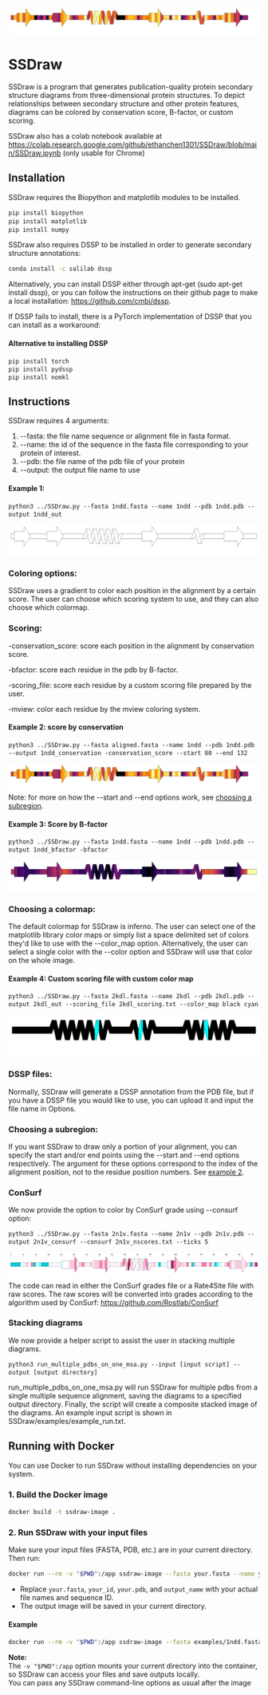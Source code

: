 ![header](imgs/1ndd_conservation.png)
# SSDraw
SSDraw is a program that generates publication-quality protein secondary structure diagrams from three-dimensional protein structures. To depict relationships between secondary structure and other protein features, diagrams can be colored by conservation score, B-factor, or custom scoring.

SSDraw also has a colab notebook available at https://colab.research.google.com/github/ethanchen1301/SSDraw/blob/main/SSDraw.ipynb (only usable for Chrome)
## Installation

SSDraw requires the Biopython and matplotlib modules to be installed.

```bash
pip install biopython
pip install matplotlib
pip install numpy
```

SSDraw also requires DSSP to be installed in order to generate secondary structure annotations:

```bash
conda install -c salilab dssp
```

Alternatively, you can install DSSP either through apt-get (sudo apt-get install dssp), or you can follow the instructions on their github page to make a local installation: 
https://github.com/cmbi/dssp.

If DSSP fails to install, there is a PyTorch implementation of DSSP that you can install as a workaround:

#### Alternative to installing DSSP

```
pip install torch
pip install pydssp
pip install nomkl
```

## Instructions
SSDraw requires 4 arguments:
1. --fasta: the file name sequence or alignment file in fasta format.
2. --name: the id of the sequence in the fasta file corresponding to your protein of interest.
3. --pdb: the file name of the pdb file of your protein
4. --output: the output file name to use


#### Example 1:
```
python3 ../SSDraw.py --fasta 1ndd.fasta --name 1ndd --pdb 1ndd.pdb --output 1ndd_out
```
![Example 1](imgs/1ndd_out.png)

### Coloring options:
SSDraw uses a gradient to color each position in the alignment by a certain score. The user can choose which scoring system to use, and they can also choose which colormap.

### Scoring: 
-conservation_score: score each position in the alignment by conservation score.

-bfactor: score each residue in the pdb by B-factor.

-scoring_file: score each residue by a custom scoring file prepared by the user.

-mview: color each residue by the mview coloring system.

#### Example 2: score by conservation
```
python3 ../SSDraw.py --fasta aligned.fasta --name 1ndd --pdb 1ndd.pdb --output 1ndd_conservation -conservation_score --start 80 --end 132
```
![Example 2](imgs/1ndd_conservation.png)
Note: for more on how the --start and --end options work, see [choosing a subregion](#choosing-a-subregion).

#### Example 3: Score by B-factor
```
python3 ../SSDraw.py --fasta 1ndd.fasta --name 1ndd --pdb 1ndd.pdb --output 1ndd_bfactor -bfactor
```
![Example 3](imgs/1ndd_bfactor.png)
### Choosing a colormap:
The default colormap for SSDraw is inferno. The user can select one of the matplotlib library color maps or simply list a space delimited set of colors they'd like to use with the --color_map option. Alternatively, the user can select a single color with the --color option and SSDraw will use that color on the whole image.

#### Example 4: Custom scoring file with custom color map
```
python3 ../SSDraw.py --fasta 2kdl.fasta --name 2kdl --pdb 2kdl.pdb --output 2kdl_out --scoring_file 2kdl_scoring.txt --color_map black cyan  
```
![Example 4](imgs/2kdl_out.png)
### DSSP files:
Normally, SSDraw will generate a DSSP annotation from the PDB file, but if you have a DSSP file you would like to use, you can upload it and input the file name in Options.

### Choosing a subregion:
If you want SSDraw to draw only a portion of your alignment, you can specify the start and/or end points using the --start and --end options respectively. The argument for these options correspond to the index of the alignment position, not to the residue position numbers. See [example 2](#example-2-score-by-conservation).

### ConSurf
We now provide the option to color by ConSurf grade using --consurf option:
```
python3 ../SSDraw.py --fasta 2n1v.fasta --name 2n1v --pdb 2n1v.pdb --output 2n1v_consurf --consurf 2n1v_nscores.txt --ticks 5
```
![ConSurf](imgs/2n1v_consurf.png)
The code can read in either the ConSurf grades file or a Rate4Site file with raw scores. The raw scores will be converted into grades according to the algorithm used by ConSurf: https://github.com/Rostlab/ConSurf

### Stacking diagrams
We now provide a helper script to assist the user in stacking multiple diagrams.
```
python3 run_multiple_pdbs_on_one_msa.py --input [input script] --output [output directory]
```
run_multiple_pdbs_on_one_msa.py will run SSDraw for multiple pdbs from a single multiple sequence alignment, saving the diagrams to a specified output directory. Finally, the script will create a composite stacked image of the diagrams. An example input script is shown in SSDraw/examples/example_run.txt.

## Running with Docker

You can use Docker to run SSDraw without installing dependencies on your system.

### 1. Build the Docker image

```sh
docker build -t ssdraw-image .
```

### 2. Run SSDraw with your input files

Make sure your input files (FASTA, PDB, etc.) are in your current directory.  
Then run:

```sh
docker run --rm -v "$PWD":/app ssdraw-image --fasta your.fasta --name your_id --pdb your.pdb --output output_name
```

- Replace `your.fasta`, `your_id`, `your.pdb`, and `output_name` with your actual file names and sequence ID.
- The output image will be saved in your current directory.

#### Example

```sh
docker run --rm -v "$PWD":/app ssdraw-image --fasta examples/1ndd.fasta --name 1ndd --pdb examples/1ndd.pdb --output 1ndd_out
```

**Note:**  
The `-v "$PWD":/app` option mounts your current directory into the container, so SSDraw can access your files and save outputs locally.  
You can pass any SSDraw command-line options as usual after the image

